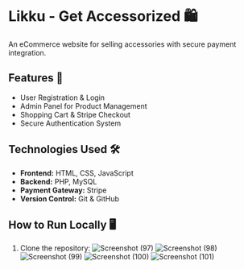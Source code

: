 # Likku - Get Accessorized 🛍️
An eCommerce website for selling accessories with secure payment integration.

## Features 🚀
- User Registration & Login
- Admin Panel for Product Management
- Shopping Cart & Stripe Checkout
- Secure Authentication System

## Technologies Used 🛠️
- **Frontend:** HTML, CSS, JavaScript
- **Backend:** PHP, MySQL
- **Payment Gateway:** Stripe
- **Version Control:** Git & GitHub

## How to Run Locally 🖥️
1. Clone the repository:
![Screenshot (97)](https://github.com/user-attachments/assets/7a218a29-1704-4ff2-8df3-2720b2d2eef1)
![Screenshot (98)](https://github.com/user-attachments/assets/ae7cb12b-472b-4a5b-9fd7-f3f571e69890)
![Screenshot (99)](https://github.com/user-attachments/assets/52a807bb-d214-4a12-9e7e-8d81fe8cc87c)
![Screenshot (100)](https://github.com/user-attachments/assets/dd9d0eeb-2ee8-41c3-b86b-1a002bed5b7e)
![Screenshot (101)](https://github.com/user-attachments/assets/8bc53108-4424-47b6-bd31-8b7b3ab8baa3)
